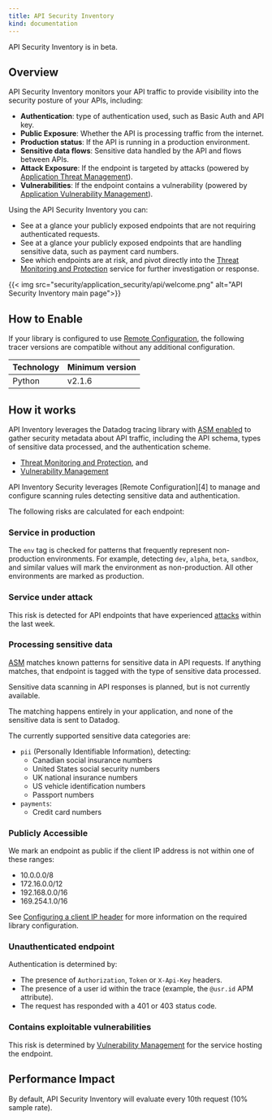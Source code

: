 ```yaml
---
title: API Security Inventory
kind: documentation
---
```


<div class="alert alert-info">API Security Inventory is in beta.</div>

## Overview

API Security Inventory monitors your API traffic to provide visibility into the security posture of your APIs, including:

- **Authentication**: type of authentication used, such as Basic Auth and API key.
- **Public Exposure**: Whether the API is processing traffic from the internet.
- **Production status**: If the API is running in a production environment.
- **Sensitive data flows**: Sensitive data handled by the API and flows between APIs.
- **Attack Exposure**: If the endpoint is targeted by attacks (powered by [Application Threat Management][2]).
- **Vulnerabilities**: If the endpoint contains a vulnerability (powered by [Application Vulnerability Management][3]).

Using the API Security Inventory you can:

- See at a glance your publicly exposed endpoints that are not requiring authenticated requests.
- See at a glance your publicly exposed endpoints that are handling sensitive data, such as payment card numbers.
- See which endpoints are at risk, and pivot directly into the [Threat Monitoring and Protection](/security/application_security/threats/) service for further investigation or response.

{{< img src="security/application_security/api/welcome.png" alt="API Security Inventory main page">}}

## How to Enable

If your library is configured to use [Remote Configuration][1], the following tracer versions
are compatible without any additional configuration.

|Technology|Minimum version|
|----------|----------|
|Python    | v2.1.6   |

## How it works

API Inventory leverages the Datadog tracing library with [ASM enabled](/security/application_security/enabling/) to gather security metadata about API traffic, including the API schema, types of sensitive data processed, and the authentication scheme.


- [Threat Monitoring and Protection](/security/application_security/threats/), and
- [Vulnerability Management](/security/application_security/vulnerability_management/)

API Inventory Security leverages [Remote Configuration][4] to manage and configure scanning rules detecting sensitive data and authentication.

The following risks are calculated for each endpoint:

### Service in production

The `env` tag is checked for patterns that frequently represent non-production environments. For example, detecting `dev`, `alpha`, `beta`, `sandbox`, and similar values will mark the environment as non-production. All other environments are marked as production.


### Service under attack

This risk is detected for API endpoints that have experienced [attacks](/security/application_security/threats/) within the last week.

### Processing sensitive data

[ASM](/security/application_security/threats/) matches known patterns for sensitive data in API requests. If anything matches, that endpoint is tagged with the type of sensitive data processed.

<div class="alert alert-info">
Sensitive data scanning in API responses is planned, but is not currently available.
</div>

The matching happens entirely in your application, and none of the sensitive data is sent to Datadog.

The currently supported sensitive data categories are:

- `pii` (Personally Identifiable Information), detecting:
  - Canadian social insurance numbers
  - United States social security numbers
  - UK national insurance numbers
  - US vehicle identification numbers
  - Passport numbers
- `payments`:
  - Credit card numbers
 
### Publicly Accessible

We mark an endpoint as public if the client IP address is not within one of these ranges:

- 10.0.0.0/8
- 172.16.0.0/12
- 192.168.0.0/16
- 169.254.1.0/16

See [Configuring a client IP header](/security/application_security/threats/library_configuration/#configuring-a-client-ip-header) for more information on the required library configuration.

### Unauthenticated endpoint

Authentication is determined by:

- The presence of `Authorization`, `Token` or `X-Api-Key` headers.
- The presence of a user id within the trace (example, the `@usr.id` APM attribute).
- The request has responded with a 401 or 403 status code.

### Contains exploitable vulnerabilities

This risk is determined by [Vulnerability Management](/security/application_security/vulnerability_management/) for the service hosting the endpoint.

## Performance Impact

By default, API Security Inventory will evaluate every 10th request (10% sample rate).

[1]: /agent/remote_config/
[2]: /security/application_security/threats/
[3]: /security/application_security/vulnerability_management/
